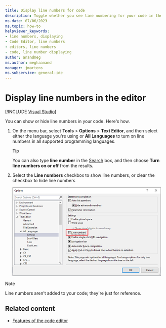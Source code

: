 ```yaml
---
title: Display line numbers for code
description: Toggle whether you see line numbering for your code in the Visual Studio Code Editor by using the toolbar and menu options.
ms.date: 07/06/2023
ms.topic: how-to
helpviewer_keywords:
- line numbers, displaying
- Code Editor, line numbers
- editors, line numbers
- code, line number displaying
author: anandmeg
ms.author: meghaanand
manager: jmartens
ms.subservice: general-ide
---
```

# Display line numbers in the editor

 [!INCLUDE [Visual Studio](~/includes/applies-to-version/vs-windows-only.md)]

You can show or hide line numbers in your code. Here's how.

1. On the menu bar, select **Tools** > **Options** > **Text Editor**, and then select either the language you're using or **All Languages** to turn on line numbers in all supported programming languages.

   > [!TIP]
   > You can also type **line number** in the [Search](../visual-studio-search.md) box, and then choose **Turn line numbers on or off** from the results.

2. Select the **Line numbers** checkbox to show line numbers, or clear the checkbox to hide line numbers.

   ![Screenshot of the Options dialog you can use to show or hide line numbers in the Visual Studio editor.](../../ide/reference/media/line-numbers-option.png)

> [!NOTE]
> Line numbers aren't added to your code; they're just for reference.

## Related content

- [Features of the code editor](../../ide/writing-code-in-the-code-and-text-editor.md)
